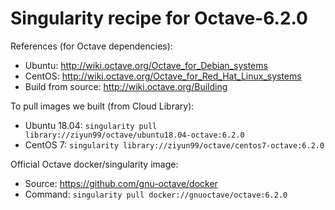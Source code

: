 # Singularity recipe for Octave-6.2.0

References (for Octave dependencies): 
- Ubuntu: http://wiki.octave.org/Octave_for_Debian_systems
- CentOS: http://wiki.octave.org/Octave_for_Red_Hat_Linux_systems
- Build from source: http://wiki.octave.org/Building

To pull images we built (from Cloud Library):
- Ubuntu 18.04: `singularity pull library://ziyun99/octave/ubuntu18.04-octave:6.2.0`
- CentOS 7: `singularity library://ziyun99/octave/centos7-octave:6.2.0`

Official Octave docker/singularity image:
- Source: https://github.com/gnu-octave/docker
- Command: `singularity pull docker://gnuoctave/octave:6.2.0`

